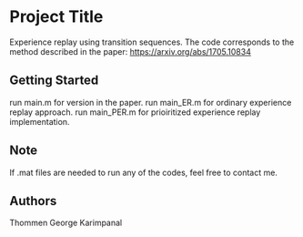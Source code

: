 # Project Title

Experience replay using transition sequences. The code corresponds to the method described in the paper: https://arxiv.org/abs/1705.10834

## Getting Started

run main.m for version in the paper. run main_ER.m for ordinary experience replay approach. run main_PER.m for prioiritized experience replay implementation.

## Note

If .mat files are needed to run any of the codes, feel free to contact me.

## Authors

Thommen George Karimpanal
